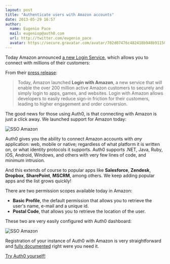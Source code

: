 ```yaml
---
layout: post
title: "Authenticate users with Amazon accounts"
date: 2013-05-29 16:57
author:
  name: Eugenio Pace
  mail: eugeniop@auth0.com
  url: http://twitter.com/eugenio_pace
  avatar: https://secure.gravatar.com/avatar/702d07476c482418b948b911504137a5?s=60
---
```



Today Amazon announced [a new Login Service](http://login.amazon.com), which allows you to connect with millions of their customers:

From their [press release](http://phx.corporate-ir.net/phoenix.zhtml?c=176060&p=irol-newsArticle&ID=1824961&highlight=):
> Today, Amazon launched __Login with Amazon__, a new service that will enable the over 200 million active Amazon customers to securely and simply login to apps, games, and websites. Login with Amazon allows developers to easily reduce sign-in friction for their customers, leading to higher engagement and order conversion.

The good news for those using Auth0, is that connecting with Amazon is just a click away. We launched support for Amazon today:

![SSO Amazon](https://s3.amazonaws.com/blog.auth0.com/img/auth0-amazon-connection.png)

<!-- more -->

Auth0 gives you the ability to connect Amazon accounts with _any_ application: web, mobile or native; regardless of what platform it is written on, or what identity protocols it supports. Auth0 supports .NET, Java, Ruby, iOS, Android, Windows, and others with very few lines of code, and minimum intrusion.

And this extends of course to popular apps like __Salesforce__, __Zendesk__, __Dropbox__, __SharePoint__, __MSCRM__, among others. We keep adding popular apps and the list grows quickly!

There are two permission scopes available today in Amazon:

* __Basic Profile__, the default permission that allows you to retrieve the user's name, e-mail and a unique id.
* __Postal Code__, that allows you to retrieve the location of the user.

These two are very easily configured with Auth0 dashboard:

![SSO Amazon](https://s3.amazonaws.com/blog.auth0.com/img/auth0-amazon-dashboard.png)

Registration of your instance of Auth0 with Amazon is very straightforward and [fully documented](https://docs.auth0.com/amazon-clientid) right were you need it.

[Try Auth0 yourself!](http://www.auth0.com)